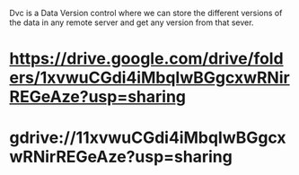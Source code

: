 Dvc is a Data Version control where we can store the different versions of the data in any remote server and get any version from that sever.

# https://drive.google.com/drive/folders/1xvwuCGdi4iMbqIwBGgcxwRNirREGeAze?usp=sharing

# gdrive://11xvwuCGdi4iMbqIwBGgcxwRNirREGeAze?usp=sharing
